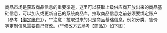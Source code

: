 商品市场是获取商品信息的重要渠道，这里可以获取上级供应商开放出来的商品基础信息，可以加入或更新自己的系统商品库。拉取商品信息之前必须要绑定账户（参考【[绑定账户](/yun-shi-chang/di-yi-bu-ff1a-bang-ding-zhang-hu.md)】），**注意：拉取过来的只是商品基础信息，例如分类、售价等定制信息需要自己修改。（**修改方式参考【[商品](/shang-pin-guan-li/shang-pin.md)】）如下图：


